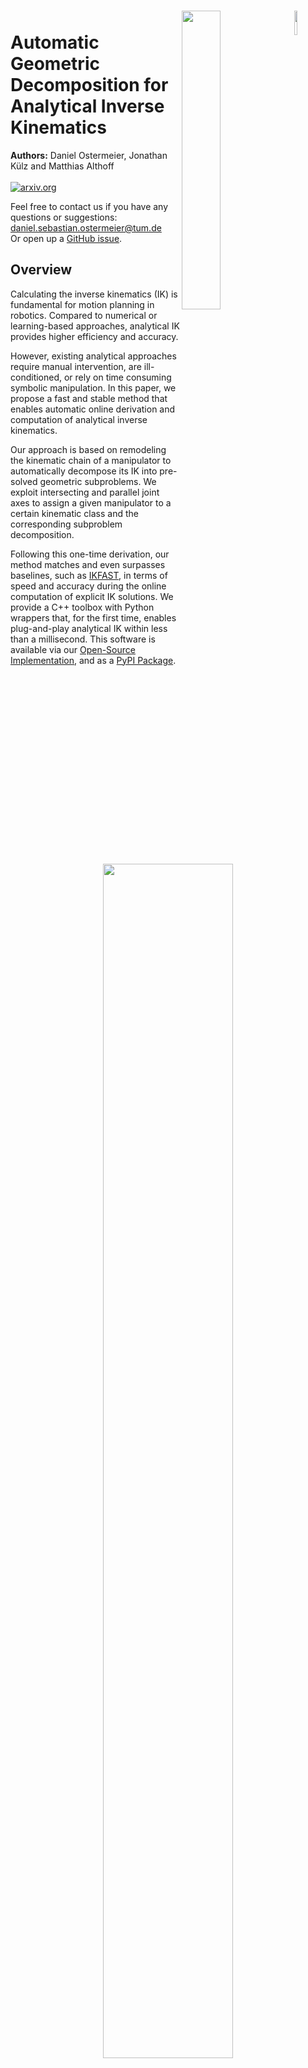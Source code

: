 <h1>
  <img width=10% align="right" src="Images/TUM_Logo_blau_rgb_p.png"/>
  <img width=35% align="right" src="Images/CPS_Group_Logo.png"/>
  <br>
  Automatic Geometric Decomposition for Analytical Inverse Kinematics
  <br>
</h1>

**Authors:** Daniel Ostermeier,
Jonathan Külz and Matthias Althoff<br><br>
[![arxiv.org](https://img.shields.io/badge/cs.RO-%09arXiv%3A2409.14815-red)](https://arxiv.org/abs/2409.14815)<br>


Feel free to contact us if you have any questions or suggestions:
daniel.sebastian.ostermeier@tum.de<br>
Or open up a [GitHub issue](https://github.com/OstermD/EAIK/issues).
## Overview
Calculating the inverse kinematics (IK) is fundamental for motion planning in robotics. Compared to numerical
or learning-based approaches, analytical IK provides higher
efficiency and accuracy. 

However, existing analytical approaches
require manual intervention, are ill-conditioned, or rely on time consuming symbolic manipulation. In this paper, we propose a
fast and stable method that enables automatic online derivation
and computation of analytical inverse kinematics. 

Our approach
is based on remodeling the kinematic chain of a manipulator
to automatically decompose its IK into pre-solved geometric
subproblems. We exploit intersecting and parallel joint axes
to assign a given manipulator to a certain kinematic class
and the corresponding subproblem decomposition.

Following this one-time derivation, our method matches and even surpasses baselines, such
as [IKFAST](https://docs.ros.org/en/kinetic/api/moveit_tutorials/html/doc/ikfast/ikfast_tutorial.html), in terms of speed and accuracy during the online
computation of explicit IK solutions. We provide a C++
toolbox with Python wrappers that, for the first time, enables
plug-and-play analytical IK within less than a millisecond.
This software is available via our [Open-Source Implementation](https://github.com/OstermD/EAIK), and as a [PyPI Package](https://pypi.org/project/EAIK/#description).

<figure figcaption align="center">
  <img align="center" width="70%" src="Images/Titlefigure.png"/>
  <figcaption>A fictitious robot is shown in a desired pose. We solve its IK by decomposing it into pre-solved
subproblems with geometric meaning. One subproblem is visualized here. The desired rotation induced by
the last three joints is denoted 3^R_6. Joint axes are denoted h4, h5, h6. Red points indicate a unit offset along
the corresponding joint axis (dashed lines) from the point where the axes intersect—the center of a spherical
wrist. The grey and blue circles represent full rotations of these offsets about the joint axes 4 and 5. The
desired angles θ_4, θ_5 and θ′_
4, θ′_5 are determined by the intersections of the circles (black dots).
  </figcaption>
</figure>

<br>

The current implementation supports automatic derivation of solutions for the following 6R and 5R manipulators, as well as their mirrored version (switched base and endeffector), and all non-redundant 1-4R manipulators.
In addition, we allow the user to solve arbitrary nR manipulators that, by locking individual joints, corrspond to one of the below kinematic families.

<br>
<figure figcaption align="center">
  <img src="Images/Kinematic_types.png"/>
  <figcaption>Robot configurations (without their mirrored version) that can be solved by the current EAIK implementation. NR-Robots that contain these structures as kinematic subchains are solvable if the leftover redundant joints are locked in place.
  For the 5R manipulators, all (non-redundant) specializations of the shown classes (i.e., with additional intersecting/parallel axes) are solvable as well.</figcaption>
</figure>

<br>

We implement an user friendly interface for parametrizing a robot by a URDF file, DH parameters, or simply the homogeneous transformations that correspond to the joint axes placements.

The following figure shows an overview of our interface and a superficial showcase of our method:

<figure figcaption align="center">
  <img src="Images/Poster_Method.png"/>
</figure>

If you require a vast amount of IK problems to be computed at once, we also implement a multithreaded batched version that allows you to make full use of your processor.

## Derivations on 1R, 2R, 3R, 4R and 5R Manipulators
While all necessary derivations for 6R manipulators are either contained within our submitted paper, or the initial publication of [Elias et al.](#credits), the derivations needed for the subproblem decompositions for 1-5R manipulators are too lengthy to be contained within our paper.
Instead, we outsource this information into the following [PDF](https://github.com/OstermD/EAIK/blob/webpage/PDFs/EAIK_extended_appendix.pdf): <br>
<figure align="center">
<a href="PDFs/EAIK_extended_appendix.pdf" class="image"><img align="center" src="Images/PDF_preview.png" alt="" width="40%"></a>
</figure>

## Installation
## Dependencies and Installation
We use [Eigen 3.4](https://eigen.tuxfamily.org/index.php?title=Main_Page) for a fast implementation of the linear algebra operations within this toolbox.
Make sure you have your Eigen headers placed in their standard directory ('/usr/include/eigen3', '/usr/local/include/eigen3') - otherwise the following step will not work for you.

We suggest using our pip-installable [PyPI package](https://pypi.org/project/EAIK/#description). Simply use the following command on your Linux machine:

```
pip install EAIK
```

<br>

If you want to directly use the C++ functionality as a library and skip the Python wrapper, simply clone our [GitHub Repository](https://github.com/OstermD/EAIK) and follow the following steps.


Make sure to clone the external dependencies of this library using:
```
$ git clone --recurse-submodules git@github.com:OstermD/EAIK.git
```
Then build the EAIK C++ library by using:

```
$ mkdir EAIK/CPP/src/build && cd EAIK/CPP/src/build
$ cmake ..
$ make
```



## Usage Example
We currently provide support parametrizing a robot via DH parameters, homogeneous transformations of each joint in zero-pose with respect to the basis, as well as [ROS URDF](http://wiki.ros.org/urdf) files.
Some quick examples that demonstrate the usability of our implementation are shown in the following code-snippets:

#### DH Parameters
```python
import numpy as np
from eaik.IK_DH import DhRobot

"""
Example DH parametrization + forward kinematics for a random robot kinematic
"""

d = np.array([0.67183, 0.13970, 0, 0.43180, 0, 0.0565])
alpha = np.array([-np.pi/2, 0, np.pi/2, -np.pi/2, np.pi/2, 0])
a = np.array([0,0.43180, -0.02032, 0,0,0])
bot = Robot(alpha, a, d)

print(bot.hasKnownDecomposition())
print(bot.fwdKin(np.array([1,1,1,1,1,1])))

```

#### Robot from a URDF file and IK on random poses
```python
import numpy as np
import random
from eaik.IK_URDF import UrdfRobot
import evaluate_ik as eval


def urdf_example(path, batch_size):
    """
    Loads spherical-wrist robot from urdf, calculates IK using subproblems and checks the solution for a certian batch size
    """

    bot = UrdfRobot(path)

    # Example desired pose
    test_angles = []
    for i in range(batch_size):
        rand_angles = np.array([random.random(), random.random(), random.random(), random.random(), random.random(),random.random()])
        rand_angles *= 2*np.pi
        test_angles.append(rand_angles)
    poses = []

    for angles in test_angles:
       poses.append(bot.fwdKin(angles))
        
    for pose in poses:
        ik_solutions = bot.IK(pose)

        # Print forward kinematics for all solutions
        for Q in ik_solutions.Q:
            pose_fwd = bot.fwdKin(Q)
            print(pose_fwd)
```
Even more examples for the python interface are available [here](https://github.com/OstermD/EAIK/tree/main/src/eaik/examples).

#### Using the C++ Library
The example below is just a small code snipped. As the C++ code quickly becomes more evolved, we recommend to look into the [Software Tests](https://github.com/OstermD/EAIK/tree/main/CPP/Tests) we wrote for the C++ side. 
The code there can also be used as an example on how you can use our library in a bigger project that, e.g., requires checks for least-square solutions etc.

```C
#include <eigen3/Eigen/Dense>
#include <vector>

#include "EAIK.h"

const Eigen::Vector3d zv(0, 0, 0);
const Eigen::Vector3d ex(1, 0, 0);
const Eigen::Vector3d ey(0, 1, 0);
const Eigen::Vector3d ez(0, 0, 1);

double rand_angle(); // Just some random angle in [0; 2pi)

void ik_7R_KUKA_R800()
{
  // Robot configuration for KUKA LBR iiwa 7 R800

  // Define axes unit vectors
  Eigen::Matrix<double, 3, 7> H;
  H << ez, ey, ez, -ey, ez, ey, ez;

  // Define offsets between reference points on joint axes
  Eigen::Matrix<double, 3, 8> P;
  P << (0.15 + 0.19) * ez, 
        zv, 0.21 * ez, 
        0.19 * ez, 
        (0.21 + 0.19) * ez, 
        zv, 
        zv, 
        (0.081 + 0.045) * ez;

  // Kuka R800 with q3 locked in random configuration
  double q3_angle = rand_angle();

  // Create Robot
  EAIK::Robot kukaR800(H, P, 
                        Eigen::Matrix<double, 3, 3>::Identity(), 
                        {std::pair<int, double>(2, q3_angle)});

  // Forward Kinematics
  IKS::Homogeneous_T ee_pose = kukaR800.fwdkin(std::vector{
      rand_angle(), 
      rand_angle(),
      q3_angle, 
      rand_angle(), 
      rand_angle(), 
      rand_angle(), 
      rand_angle()
      });
  
  // Inverse Kinematics
  IKS::IK_Solution solution = robot.calculate_IK(ee_pose);
}

void main()
{
  ik_7R_KUKA_R800();
}
```

Again, if you are stuck somewhere or have open questions feel free to reach out to us.

## Solution-Consistency at Workspace Boundaries and Singularities
In the following experiments we compare the consistency of our method in the proximity of workspace Boundaries to that of IKFast.
While [Elias et al.](#credits) already showed similar experiments,e.g., in their Figure 4 and 5, or on the example of the ABB IRB 6640 manipulator [in this Video](https://www.youtube.com/watch?v=XS1EA3Nls_k), an explicit comparison to IKFast further emphasizes the benefit in using our method for automatic decomposition alongside their stable subproblem solutions.
We do this by the example of the Schunk Powerball LWA-4P manipulator—a modularizable 6R manipulator with a spherical wrist and two consecutive intersecting axes in its base.

#### Experiment 1
For the first experiment, we consider a linear end-effector trajectory reaching from a start position of (x, y, z) = (0m, 0m, 0.5m) to an end position (x, y, z) = (0m, 0m, 1.0m) and back. 
We align the orientation of the end effector with that of the base of the robot and keep it constant throughout the whole trajectory. <br>

In this example, all points along the trajectory with a z-coordinate smaller than or equal to 0.8m are reachable by the manipulator (neglecting joint limits and self-collisions). However, the first and last axis of the LWA-4P are collinear at every point along this trajectory—the manipulator is always in a singular configuration. Hence,
infinitely many IK solutions exist for each point along this trajectory with z ≤ 0.8m. On the other hand, all points with a z-coordinate larger than 0.8m are placed outside the workspace of the manipulator—no IK solution exists for any of these points. We sample 100 discrete points along this trajectory and try to compute the IK solution for each point. We obtain the following results:

* When using IKFast, we get no solution at all for any point along this trajectory. Consequently, we can neither visualize the joint trajectories nor an animation of the manipulator following any obtained solutions.
* When using our method (EAIK), we obtain at least one IK solution for any point along the trajectory.
For points where z ≤ 0.8m, this solution is analytically correct with an error in the magnitude of double-precision accuracy. For points where z > 0.8m, this solution is a least-squares solution to the underlying
subproblems as discussed in our manuscript under Section IV-B. We linearly interpolate between the
discrete samples in joint space to obtain the joint trajectories in the following figure. While the solutions
to the subproblems in [Elias et al.](#credits) are unable to represent the full infinite solution space that arises from singular
configurations, they still yield at least one consistent and analytically accurate solution.<br>
The following animation shows a simplified LWA-4P model that executes the IK solutions obtained via our method (EAIK). Blue arrows resemble the joint axes of the manipulator, while the pink bars resemble its links.
Green points represent the commanded positions while exiting the workspace, while red points represent the commanded positions when re-entering the manipulator's workspace (100 points in total).

<figure figcaption align="center">
  <img width="60%" src="Images/Eaik_wsb_animation.gif"/>
</figure>

When using our method (EAIK), we obtain sensible joint angles even when commanding poses outside of the workspace of the manipulator or during singular configurations.
When the manipulator reaches its workspace boundary, our method returns feasible least-squares solutions. 
The figure below visualizes the obtained joint trajectories, as well as the desired and actual end effector positions.
<figure figcaption align="center">
  <img src="Images/EAIK_wsb_plot.png"/>
</figure>

#### Experiment 2

For the second experiment, we induce a slight offset to the trajectory from Experiment 1 along the y-axis.
The new trajectory starts with the end-effector position (x, y, z) = (0m, −0.001m, 0.5m), reaches to the
position (x, y, z) = (0m, −0.001m, 1.0m) and goes back to (x, y, z) = (0m, −0.001m, 0.5m). Again, we sample
100 equidistant points from this trajectory and try to compute IK solutions via both IKFast and our method
(EAIK). <br>

Just like in the first experiment, every point on the trajectory with z ≤ 0.8m can be reached by the manipulator. This time, however, all these points are reachable in non-singular configurations. Therefore, there exists
only a finite set of IK solutions to each such point. For these points, both IKFast and our method yield the same solutions, which are accurate up to the expected floating-point precision.


For all points where z > 0.8m, no IK solution exists. However, in real-world situations, values that lie exactly on the workspace boundary can not be perfectly separated from those that lie beyond it. 
E.g., due to floating-point inaccuracies, a desired set-point of 0.8m may be represented as 0.8m + ϵ where 1 >> ϵ > 0. In these cases, IKFast again returns no solution at all. Our method, on the other hand, returns an IK solution that resembles the least-squares solution to the underlying subproblems. The error between the desired and actual error in the end-effector position is often negligible in such cases. These properties make the solutions returned by the subproblems in [Elias et al.](#credits), and thus the solutions provided by our method, consistent and stable even across workspace boundaries. 

**As the offset induced in the y-direction is quite small (1mm), the trajectory plot (and also the animation) of our method's performance in this experiment is indistinguishable by the human eye from the plot in the first experiment. We therefore refrain from plotting the same figures again and refer the reader to the visualizations in the prior experiment.**

The following animation shows a simplified LWA-4P model that executes the IK solutions obtained via IKFast for the trajectory in Experiment 2. Blue arrows resemble the joint axes of the manipulator, while the pink bars resemble its links.
Green points represent the commanded positions while exiting the workspace, while red points represent the commanded positions when re-entering the manipulator's workspace (100 points in total).
**If no feasible solution is obtained from the IK solver, the model disappears.**

<figure figcaption align="center">
  <img width="60%" src="Images/IKFast_wsb_animation.gif"/>
</figure>

IKFast fails to yield any solution when commanding positions outside the workspace or if the robot is in a singular configuration. 
The joint trajectories, as well as the commanded and executed end-effector positions, are displayed in the graphs above.

The trajectories resulting from IKFast are displayed in the plot below. Once the manipulator reaches its workspace boundary, IKFast returns no solution—the joint trajectories become discontinuous in this part of the plot.
<figure figcaption align="center">
  <img src="Images/IKFast_wsb_plot.png"/>
</figure>

## Performance
>**_NOTE:_** All of the following experiments were conducted on a computer with an AMD Ryzen 7 8-core processor and 64GB of DDR4 memory within Ubuntu 22.04.

We compare our method, i.e., the EAIK toolbox, to
different frameworks on common 6R manipulators: The UR5 robot (three parallel and two intersecting axes), the Puma
(spherical wrist and two intersecting axes), and the ABB IRB
6640 (spherical wrist and two parallel axes).
A Franka Emika Panda (spherical wrist) represents the category of redundant 7R robots, which we solve by joint-locking. We further
use two conceptual manipulators from [Elias et al.](#credits): The “Spherical”
(spherical wrist) and “3-Parallel” (three parallel axes) robot.
Besides IKFast, we also list the computation times on the numerical Gauss-Newton
(GN) and Levenberg-Marquard (LM) solvers implemented
in the [Python Robotics Toolbox](https://github.com/petercorke/robotics-toolbox-python). 

The following figure shows a comparison of the IK computation times of six representative manipulators on 5,000 randomly assigned end-effector poses (left) and the batch-times
on 10,000 random (analytically solvable) 6R manipulators (right). The measured times in (left) correspond to a single solution for the numerical approaches—which we marked with an asterisk—and the set of all possible solutions for EAIK, IKFast, and the method by [He et al.](#credits) respectively. In (left), we additionally include derivation times and only show our method along the numerical ones, as the derivation times of IKFast are too long for this task to finish within a reasonable time. Our method shows the smallest overall variance and, except for the Puma and Panda robot, consistently surpasses all other methods.
<figure figcaption align="center">
  <img src="Images/Computation_Times.png"/>
  <figcaption></figcaption>
</figure>

Further, we randomly generate 20 different 6R manipulators with their last three joints resembling a spherical wrist.
The chosen manipulators cover all decisive combinations of intersecting or parallel axes relevant to our current decomposition.
For these manipulators, the input to our method is a series of six homogeneous transformations that describe the position and orientation of the respective joints.
The time measurements were obtained by running a batch size of 100'000 derivations.

<figure figcaption align="center">
  <img src="Images/Speed_Boxplots.png"/>
  <figcaption>IK derivation (left) and computation times (right)</figcaption>
</figure>

We further compare our method to one of the current state-of-the-art methods for general analytical IK computation: [*IKFAST*](https://docs.ros.org/en/kinetic/api/moveit_tutorials/html/doc/ikfast/ikfast_tutorial.html).
We use five typical industrial 6R manipulators that comply with the Pieper criteria. The UR5 robot (three parallel and two intersecting axes), the Puma (spherical wrist and two intersecting axes), and the IRB 6640 (spherical wrist and two parallel axes) resemble real-world manipulators.
The Spherical (spherical wrist) and 3-Parallel (three parallel axes) robots, on the other hand, are made up by [Elias et al.](#credits)
The input to our implementation is an [*URDF*](https://wiki.ros.org/urdf) file that contains the manipulator's structure.
The input to IKFast is an equivalent [*COLLADA*](https://www.khronos.org/api/collada) XML file.

<figure figcaption align="center">
  <img width="30%" src="Images/Table_Speed_Comp.png"/>
  <figcaption>Table: IK-derivation times of IKFast and our method
</figcaption>
</figure>

We compare our approach to the learning-based approach
[*IKFlow*](https://github.com/jstmn/ikflow) by the 7R Franka Panda robot. As this robot
is inherently redundant, we need to set one joint angle in
advance (i.e., use joint locking) to solve the Panda robot
analytically, while IKFlow is able to make use of all seven
joints. Our experiments show a mean computation time of
75.07 μs for IKFlow (7507 μs per batch - IKFlow performs batched computation for 100 poses simultaneously) and 3.67 μs for our
method. However, by employing joint locking,
we can not sample from the same infinite solution space that
IKFlow makes use of, which leads to less diverse solutions.

The following figure shows the just mentioned values for the Panda robot, as well as the position and orientation errors that different methods resulted for non-redundant UR5 robot. 
<figure figcaption align="center">
  <img src="Images/panda_ur5_error.png"/>
  <figcaption>Computation times and position error for the Panda robot, as well as the UR5. The dashed red lines
indicates the repeatability precision of the robot according to its datasheet.</figcaption>
</figure>

## Accuracy
To further evaluate our implementation's accuracy, we sample 100 random poses throughout the workspace of a representative subset of the above mentioned manipulators.
We calculate the error metric of each solution by the Frobenius norm of the difference between the homogeneous transformation of our IK's result and the ground truth, i.e., the sum of the squared differences between the entries in the matrices.

<figure figcaption align="center">
  <img width="65%" src="Images/Table_Error_Average.png"/>
  <figcaption>Panda computation times and Error metric across 100 poses for three representative manipulators</figcaption>
</figure>


We further create 10'000 resampled bootstrap distributions (each 100 samples) and calculate their respective means.
The means of these resamplings, together with a bias corrected and accelerated ([B. Efron](#credits)) 95\% confidence interval, are visualized in the following figures:
<figure figcaption align="center">
  <img src="Images/Bootstrap_Distribution_Mean.png"/>
</figure>

## Credits
We adopt the solutions and overall canonical subproblem set from Elias et al.:<br>
A. J. Elias and J. T. Wen, “IK-Geo: Unified robot inverse kinematics
using subproblem decomposition,” Mechanism and Machine Theory,
vol. 209, no. 105971, 2025.<br>
Check out their publication and [implementation](https://github.com/rpiRobotics/ik-geo).

[*IKFAST*](https://docs.ros.org/en/kinetic/api/moveit_tutorials/html/doc/ikfast/ikfast_tutorial.html) - the analytical solver that we compare our implementation to - is part of the work of:<br>
R. Diankov. “Kinematics and Control of Robot Manipulators”. PhD thesis. Carnegie Mellon University Pittsburgh, Pennsylvania, 2010

[*IKFlow*](https://github.com/jstmn/ikflow) - the learning-based solver that we compare our implementation to - is part of the work of: B. Ames, J. Morgan, and G. Konidaris, “IKFlow: Generating diverse
inverse kinematics solutions,” IEEE Robotics and Automation Letters,
vol. 7, no. 3, 2022.

[Python Robotics Toolbox](https://github.com/petercorke/robotics-toolbox-python) - the toolbox we use to compare our implementation to numerical solvers - is part of the work of:
P. Corke and J. Haviland, “Not your grandmother’s toolbox–the
robotics toolbox reinvented for Python,” in Proc. of the IEEE Int.
Conf. on Robotics and Automation (ICRA), 2021, pp. 11 357–11 363

Y. He and S. Liu, “Analytical inverse kinematics for Franka Emika
Panda – a geometrical solver for 7-DOF manipulators with un-
conventional design,” in Proc. of the IEEE Int. Conf. on Control, Mechatronics and Automation (ICCMA), 2021, pp. 194–199

B. Efron. "Better Bootstrap Confidence Intervals". Journal of the American Statistical Association. Vol. 82, No. 397: 171–185, 1987